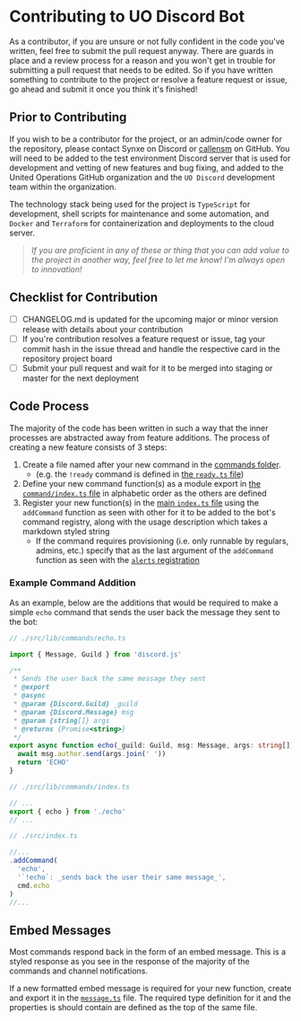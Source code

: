 # Contributing to UO Discord Bot

As a contributor, if you are unsure or not fully confident in the code you've written, feel free to submit the pull request anyway. There are guards in place and a review process for a reason and you won't get in trouble for submitting a pull request that needs to be edited. So if you have written something to contribute to the project or resolve a feature request or issue, go ahead and submit it once you think it's finished!

## Prior to Contributing

If you wish to be a contributor for the project, or an admin/code owner for the repository, please contact Synxe on Discord or [callensm](https://github.com/callensm) on GitHub. You will need to be added to the test environment Discord server that is used for development and vetting of new features and bug fixing, and added to the United Operations GitHub organization and the `UO Discord` development team within the organization.

The technology stack being used for the project is `TypeScript` for development, shell scripts for maintenance and some automation, and `Docker` and `Terraform` for containerization and deployments to the cloud server.

> _If you are proficient in any of these or thing that you can add value to the project in another way, feel free to let me know! I'm always open to innovation!_

## Checklist for Contribution

- [ ] CHANGELOG.md is updated for the upcoming major or minor version release with details about your contribution
- [ ] If you're contribution resolves a feature request or issue, tag your commit hash in the issue thread and handle the respective card in the repository project board
- [ ] Submit your pull request and wait for it to be merged into staging or master for the next deployment

## Code Process

The majority of the code has been written in such a way that the inner processes are abstracted away from feature additions. The process of creating a new feature consists of 3 steps:

1. Create a file named after your new command in the [commands folder](./src/lib/commands).
   - (e.g. the `!ready` command is defined in [the `ready.ts` file](./src/lib/commands/ready.ts))
2. Define your new command function(s) as a module export in [the `command/index.ts` file](./src/commands/index.ts) in alphabetic order as the others are defined
3. Register your new function(s) in the [main `index.ts` file](./src/index.ts) using the `addCommand` function as seen with other for it to be added to the bot's command registry, along with the usage description which takes a markdown styled string
   - If the command requires provisioning (i.e. only runnable by regulars, admins, etc.) specify that as the last argument of the `addCommand` function as seen with the [`alerts` registration](./src/index.ts)

### Example Command Addition

As an example, below are the additions that would be required to make a simple `echo` command that sends the user back the message they sent to the bot:

```ts
// ./src/lib/commands/echo.ts

import { Message, Guild } from 'discord.js'

/**
 * Sends the user back the same message they sent
 * @export
 * @async
 * @param {Discord.Guild} _guild
 * @param {Discord.Message} msg
 * @param {string[]} args
 * @returns {Promise<string>}
 */
export async function echo(_guild: Guild, msg: Message, args: string[]): Promise<string> {
  await msg.author.send(args.join(' '))
  return 'ECHO'
}
```

```ts
// ./src/lib/commands/index.ts

// ...
export { echo } from './echo'
// ...
```

```ts
// ./src/index.ts

//...
.addCommand(
  'echo',
  '`!echo`: _sends back the user their same message_',
  cmd.echo
)
//...
```

## Embed Messages

Most commands respond back in the form of an embed message. This is a styled response as you see in the response of the majority of the commands and channel notifications.

If a new formatted embed message is required for your new function, create and export it in the [`message.ts`](./src/lib/message.ts) file. The required type definition for it and the properties is should contain are defined as the top of the same file.
